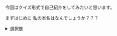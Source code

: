 今回はクイズ形式で自己紹介をしてみたいと思います。

まずはじめに
私の本名はなんでしょうか？？？

<details>
<summary>選択肢</summary>
1.小林りょうけい
2.林田りょうけい
3.林家りょうけい
</details>
